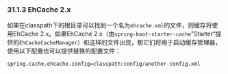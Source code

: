 ### 31.1.3 EhCache 2.x

如果在classpath下的根目录可以找到一个名为`ehcache.xml`的文件，则缓存将使用EhCache 2.x。如果EhCache 2.x（由`spring-boot-starter-cache`”Starter“提供的`EhCacheCacheManager`）和这样的文件出现，那它们将用于启动缓存管理器，使用以下配置也可以提供替换的配置文件：
```properties
spring.cache.ehcache.config=classpath:config/another-config.xml
```
